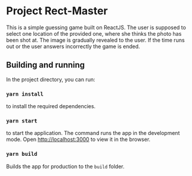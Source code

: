 # Project Rect-Master

This is a simple guessing game built on ReactJS. The user is supposed to select one location of the provided one, where she thinks the photo has been shot at. The image is gradually revealed to the user. If the time runs out or the user answers incorrectly the game is ended.

## Building and running

In the project directory, you can run:

### `yarn install`

to install the required dependencies.

### `yarn start`

to start the application. The command runs the app in the development mode. Open [http://localhost:3000](http://localhost:3000) to view it in the browser.

### `yarn build`

Builds the app for production to the `build` folder.
